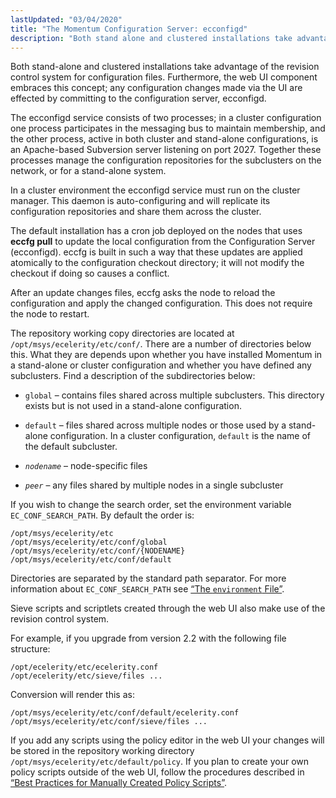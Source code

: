 ```yaml
---
lastUpdated: "03/04/2020"
title: "The Momentum Configuration Server: ecconfigd"
description: "Both stand alone and clustered installations take advantage of the revision control system for configuration files Furthermore the web UI component embraces this concept any configuration changes made via the UI are effected by committing to the configuration server ecconfigd The ecconfigd service consists of two processes in a cluster..."
---
```


Both stand-alone and clustered installations take advantage of the revision control system for configuration files. Furthermore, the web UI component embraces this concept; any configuration changes made via the UI are effected by committing to the configuration server, ecconfigd.

The ecconfigd service consists of two processes; in a cluster configuration one process participates in the messaging bus to maintain membership, and the other process, active in both cluster and stand-alone configurations, is an Apache-based Subversion server listening on port 2027\. Together these processes manage the configuration repositories for the subclusters on the network, or for a stand-alone system.

In a cluster environment the ecconfigd service must run on the cluster manager. This daemon is auto-configuring and will replicate its configuration repositories and share them across the cluster.

The default installation has a cron job deployed on the nodes that uses **eccfg pull**      to update the local configuration from the Configuration Server (ecconfigd). eccfg is built in such a way that these updates are applied atomically to the configuration checkout directory; it will not modify the checkout if doing so causes a conflict.

After an update changes files, eccfg asks the node to reload the configuration and apply the changed configuration. This does not require the node to restart.

The repository working copy directories are located at `/opt/msys/ecelerity/etc/conf/`. There are a number of directories below this. What they are depends upon whether you have installed Momentum in a stand-alone or cluster configuration and whether you have defined any subclusters. Find a description of the subdirectories below:

*   `global` – contains files shared across multiple subclusters. This directory exists but is not used in a stand-alone configuration.

*   `default` – files shared across multiple nodes or those used by a stand-alone configuration. In a cluster configuration, `default` is the name of the default subcluster.

*   *`nodename`* – node-specific files

*   *`peer`* – any files shared by multiple nodes in a single subcluster

If you wish to change the search order, set the environment variable `EC_CONF_SEARCH_PATH`. By default the order is:

```
/opt/msys/ecelerity/etc
/opt/msys/ecelerity/etc/conf/global
/opt/msys/ecelerity/etc/conf/{NODENAME}
/opt/msys/ecelerity/etc/conf/default
```

Directories are separated by the standard path separator. For more information about `EC_CONF_SEARCH_PATH` see [“The `environment` File”](/momentum/3/3-reference/conf-ecelerity-conf#conf.environment.file).

Sieve scripts and scriptlets created through the web UI also make use of the revision control system.

For example, if you upgrade from version 2.2 with the following file structure:

```
/opt/ecelerity/etc/ecelerity.conf
/opt/ecelerity/etc/sieve/files ...
```

Conversion will render this as:

```
/opt/msys/ecelerity/etc/conf/default/ecelerity.conf
/opt/msys/ecelerity/etc/conf/sieve/files ...
```

If you add any scripts using the policy editor in the web UI your changes will be stored in the repository working directory `/opt/msys/ecelerity/etc/default/policy`. If you plan to create your own policy scripts outside of the web UI, follow the procedures described in [“Best Practices for Manually Created Policy Scripts”](/momentum/3/3-reference/policy-best-practices).